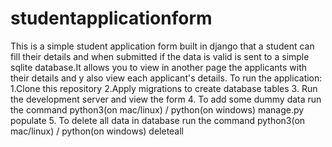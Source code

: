 # studentapplicationform
This is a simple student application form built in django that a student can fill their details and when submitted if the data is valid is sent to a simple sqlite database.It  allows you to view in another page the applicants with their details and y also view each applicant's details.
To run the application:
1.Clone this repository
2.Apply migrations to create database tables
3. Run the development server and view the form
4. To add some dummy data run the command python3(on mac/linux) / python(on windows) manage.py populate
5. To delete all data in database run the command python3(on mac/linux) / python(on windows) deleteall
